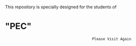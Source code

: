  This repository is specially designed for the students of
# "PEC"
                                            Please Visit Again
